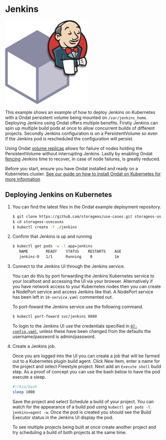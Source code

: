 # Jenkins

![jenkinslog](../assets/images/explore/jenkins.png)

This example shows an example of how to deploy Jenkins on Kubernetes with a
Ondat persistent volume being mounted on `/var/jenkins_home`. Deploying
Jenkins using Ondat offers multiple benefits. Firstly Jenkins can spin up
multiple build pods at once to allow concurrent builds of different projects.
Secondly Jenkins configuration is on a PersistentVolume so even if the Jenkins
pod is rescheduled the configuration will persist. 

Using Ondat [volume replicas](../concepts/replication.md) allows for
failure of nodes holding the PersistentVolume without interrupting Jenkins.
Lastly by enabling Ondat [fencing](../concepts/fencing.md) Jenkins time to
recover, in case of node failures, is greatly reduced.

Before you start, ensure you have Ondat installed and ready on a Kubernetes
cluster. [See our guide on how to install Ondat on Kubernetes for more information](../install/kubernetes.md)

## Deploying Jenkins on Kubernetes

1. You can find the latest files in the Ondat example deployment
   repository.

   ```bash
   $ git clone https://github.com/storageos/use-cases.git storageos-usecases
   $ cd storageos-usecases
   $ kubectl create -f ./jenkins
   ```

1. Confirm that Jenkins is up and running

   ```bash
   $ kubectl get pods -w -l app=jenkins
      NAME        READY    STATUS    RESTARTS    AGE
      jenkins-0   1/1      Running    0          1m
   ```

1. Connect to the Jenkins UI through the Jenkins service.

   You can do this by port forwarding the Jenkins Kubernetes service to your
   localhost and accessing the UI via your browser. Alternatively if you have
   network access to your Kubernetes nodes then you can create a NodePort service
   and access Jenkins like that. A NodePort service has been left in
   `10-service.yaml` commented out.

   To port-foward the Jenkins service use the following command.
   ```bash
   $ kubectl port-foward svc/jenkins 8080
   ```

   To login to the Jenkins UI use the credentials specified in
   [`07-config.yaml`](https://github.com/storageos/use-cases/blob/master/jenkins/07-config.yaml),
   unless these have been changed from the defaults the username/password is
   admin/password.

1. Create a Jenkins job.

   Once you are logged into the UI you can create a job that will be farmed out to
   a Kubernetes plugin build agent. Click New Item, enter a name for the project
   and select Freestyle project. Next add an `Execute shell` build step. As a
   proof of concept you can use the bash below to have the pod execute a sleep.

   ```bash
   #!/bin/bash
   sleep 1000
   ```
   Save the project and select Schedule a build of your project. You can watch for
   the appearance of a build pod using `kubectl get pods -l jenkins=agent -w`.
   Once the pod is created you should see the Build Executor status in the Jenkins
   UI display the pod.

   To see multiple projects being built at once create another project and try
   scheduling a build of both projects at the same time.
